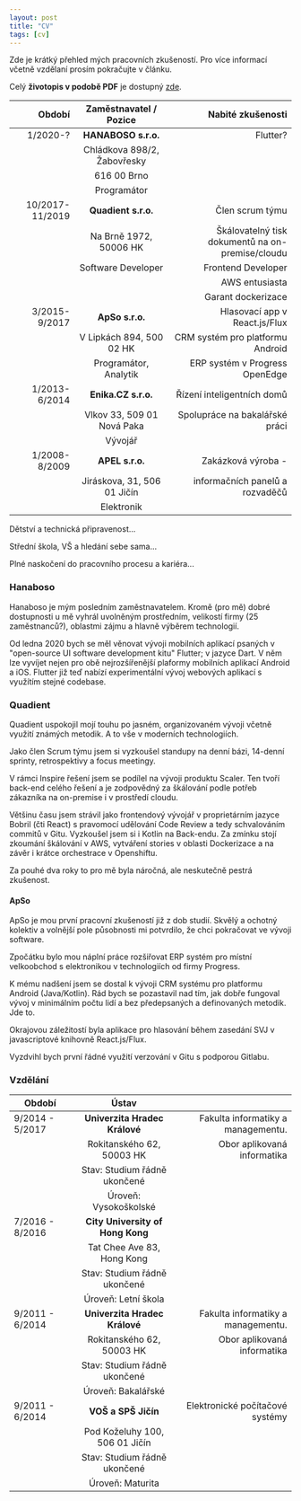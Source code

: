 ```yaml
---
layout: post
title: "CV"
tags: [cv]
---
```


Zde je krátký přehled mých pracovních zkušeností. Pro více informací včetně vzdělaní prosím pokračujte v článku.

Celý **životopis v podobě PDF** je dostupný [zde](data/bartos_cv.pdf).

| Období            | Zaměstnavatel / Pozice        | Nabité zkušenosti                 |
| -----------------:|:-----------------------------:| ---------------------------------:|
| 1/2020-?          | **HANABOSO s.r.o.**           | Flutter?                          |
|                   | Chládkova 898/2, Žabovřesky   |                                   |
|                   | 616 00 Brno                   |                                   |
|                   | Programátor                   |                                   |
| 10/2017-11/2019   | **Quadient s.r.o.**           | Člen scrum týmu                   |
|                   | Na Brně 1972, 50006 HK        | Škálovatelný tisk dokumentů na on-premise/cloudu |
|                   | Software Developer            | Frontend Developer                |
|                   |                               | AWS entusiasta                    |
|                   |                               | Garant dockerizace                |
| 3/2015-9/2017     | **ApSo s.r.o.**               | Hlasovací app v React.js/Flux     |
|                   | V Lipkách 894, 500 02 HK      | CRM systém pro platformu Android  |
|                   | Programátor, Analytik         | ERP systém v Progress OpenEdge    |
| 1/2013-6/2014     | **Enika.CZ s.r.o.**           | Řízení inteligentních domů        |
|                   | Vlkov 33, 509 01 Nová Paka    | Spolupráce na bakalářské práci    |
|                   | Vývojář                       |                                   |
| 1/2008-8/2009     | **APEL s.r.o.**               | Zakázková výroba -                |
|                   | Jiráskova, 31, 506 01 Jičín   | informačních panelů a rozvaděčů   |
|                   | Elektronik                    |                                   |

<!-- more -->

Dětství a technická připravenost... 

Střední škola, VŠ a hledání sebe sama...

Plné naskočení do pracovního procesu a kariéra...

### Hanaboso

Hanaboso je mým posledním zaměstnavatelem. Kromě (pro mě) dobré dostupnosti u mě vyhrál uvolněným prostředním, velikostí firmy (25 zaměstnanců?), oblastmi zájmu a hlavně výběrem technologií.

Od ledna 2020 bych se měl věnovat vývoji mobilních aplikací psaných v "open-source UI software development kitu" Flutter; v jazyce Dart. V něm lze vyvíjet nejen pro obě nejrozšířenější plaformy mobilních aplikací Android a iOS. Flutter již teď nabízí experimentální vývoj webových aplikací s využítím stejné codebase.

### Quadient

Quadient uspokojil mojí touhu po jasném, organizovaném vývoji včetně využití známých metodik. A to vše v moderních technologiích.

Jako člen Scrum týmu jsem si vyzkoušel standupy na denní bázi, 14-denní sprinty, retrospektivy a focus meetingy.

V rámci Inspire řešení jsem se podílel na vývoji produktu Scaler. Ten tvoří back-end celého řešení a je zodpovědný za škálování podle potřeb zákazníka na on-premise i v prostředí cloudu.

Většinu času jsem strávil jako frontendový vývojář v proprietárním jazyce Bobril (čti React) s pravomocí udělování Code Review a tedy schvalováním commitů v Gitu. Vyzkoušel jsem si i Kotlin na Back-endu. Za zmínku stojí zkoumání škálování v AWS, vytváření stories v oblasti Dockerizace a na závěr i krátce orchestrace v Openshiftu.

Za pouhé dva roky to pro mě byla náročná, ale neskutečně pestrá zkušenost.

#### ApSo

ApSo je mou první pracovní zkušeností již z dob studií. Skvělý a ochotný kolektiv a volnější pole působnosti mi potvrdilo, že chci pokračovat ve vývoji software.

Zpočátku bylo mou náplní práce rozšiřovat ERP systém pro místní velkoobchod s elektronikou v technologiích od firmy Progress.

K mému nadšení jsem se dostal k vývoji CRM systému pro platformu Android (Java/Kotlin). Rád bych se pozastavil nad tím, jak dobře fungoval vývoj v minimálním počtu lidí a bez předepsaných a definovaných metodik. Jde to.

Okrajovou záležitostí byla aplikace pro hlasování během zasedání SVJ v javascriptové knihovně React.js/Flux.

Vyzdvihl bych první řádné využití verzování v Gitu s podporou Gitlabu.

### Vzdělání

| Období            | Ústav                             |                                       |
| ------------------|:-----------------------------:    | ---------------------------------:    |
| 9/2014 - 5/2017   | **Univerzita Hradec Králové**     | Fakulta informatiky a managementu.    |
|                   | Rokitanského 62, 50003 HK         | Obor aplikovaná informatika           |
|                   | Stav: Studium řádně ukončené      |                                       |
|                   | Úroveň: Vysokoškolské             |                                       |
| 7/2016 - 8/2016   | **City University of Hong Kong**  |                                       |
|                   | Tat Chee Ave 83, Hong Kong        |                                       |
|                   | Stav: Studium řádně ukončené      |                                       |
|                   | Úroveň: Letní škola               |                                       |
| 9/2011 - 6/2014   | **Univerzita Hradec Králové**     | Fakulta informatiky a managementu.    |
|                   | Rokitanského 62, 50003 HK         | Obor aplikovaná informatika           |
|                   | Stav: Studium řádně ukončené      |                                       |
|                   | Úroveň: Bakalářské                |                                       |
| 9/2011 - 6/2014   | **VOŠ a SPŠ Jičín**               | Elektronické počítačové systémy       |
|                   | Pod Koželuhy 100, 506 01 Jičín    |                                       |
|                   | Stav: Studium řádně ukončené      |                                       |
|                   | Úroveň: Maturita                  |                                       |
